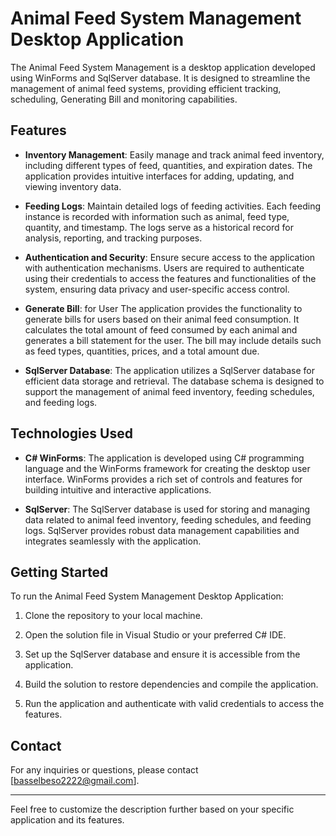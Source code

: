 # Animal Feed System Management Desktop Application

The Animal Feed System Management is a desktop application developed using WinForms and SqlServer database. It is designed to streamline the management of animal feed systems, providing efficient tracking, scheduling, Generating Bill and monitoring capabilities.

## Features

- **Inventory Management**: Easily manage and track animal feed inventory, including different types of feed, quantities, and expiration dates. The application provides intuitive interfaces for adding, updating, and viewing inventory data.

- **Feeding Logs**: Maintain detailed logs of feeding activities. Each feeding instance is recorded with information such as animal, feed type, quantity, and timestamp. The logs serve as a historical record for analysis, reporting, and tracking purposes.

- **Authentication and Security**: Ensure secure access to the application with authentication mechanisms. Users are required to authenticate using their credentials to access the features and functionalities of the system, ensuring data privacy and user-specific access control.

- **Generate Bill**:  for User The application provides the functionality to generate bills for users based on their animal feed consumption. It calculates the total amount of feed consumed by each animal and generates a bill statement for the user. The bill may include details such as feed types, quantities, prices, and a total amount due.

- **SqlServer Database**: The application utilizes a SqlServer database for efficient data storage and retrieval. The database schema is designed to support the management of animal feed inventory, feeding schedules, and feeding logs.

## Technologies Used

- **C# WinForms**: The application is developed using C# programming language and the WinForms framework for creating the desktop user interface. WinForms provides a rich set of controls and features for building intuitive and interactive applications.

- **SqlServer**: The SqlServer database is used for storing and managing data related to animal feed inventory, feeding schedules, and feeding logs. SqlServer provides robust data management capabilities and integrates seamlessly with the application.

## Getting Started

To run the Animal Feed System Management Desktop Application:

1. Clone the repository to your local machine.

2. Open the solution file in Visual Studio or your preferred C# IDE.

3. Set up the SqlServer database and ensure it is accessible from the application.

4. Build the solution to restore dependencies and compile the application.

5. Run the application and authenticate with valid credentials to access the features.


## Contact

For any inquiries or questions, please contact [basselbeso2222@gmail.com].

---

Feel free to customize the description further based on your specific application and its features.
